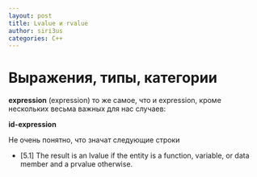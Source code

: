 ```yaml
---
layout: post
title: Lvalue и rvalue
author: siri3us
categories: C++
---
```


# Выражения, типы, категории


**expression**
(expression) то же самое, что и expression, кроме нескольких весьма важных для нас случаев:

**id-expression**

Не очень понятно, что значат следующие строки
* [5.1] The result is an lvalue if the entity is a function, variable,
or data member and a prvalue otherwise.
